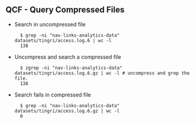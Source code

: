 QCF - Query Compressed Files
----------------------------
* Search in uncompressed file
 
        $ grep -ni "nav-links-analytics-data" datasets/tingri/access.log.6 | wc -l
        138

* Uncompress and search a compressed file
        
        $ zgrep -ni "nav-links-analytics-data" datasets/tingri/access.log.6.gz | wc -l # uncompress and grep the file.
        138
        
* Search fails in compressed file

        $ grep -ni "nav-links-analytics-data" datasets/tingri/access.log.6.gz | wc -l
        0
